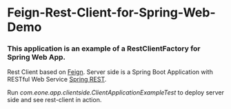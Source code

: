 # Feign-Rest-Client-for-Spring-Web-Demo
### This application is an example of a RestClientFactory for Spring Web App.
Rest Client based on [Feign](https://github.com/OpenFeign/feign).
Server side is a Spring Boot Application with RESTful Web Service [Spring REST](https://spring.io/guides/gs/rest-service/).

Run *com.eone.app.clientside.ClientApplicationExampleTest* to deploy server side and see rest-client in action. 
